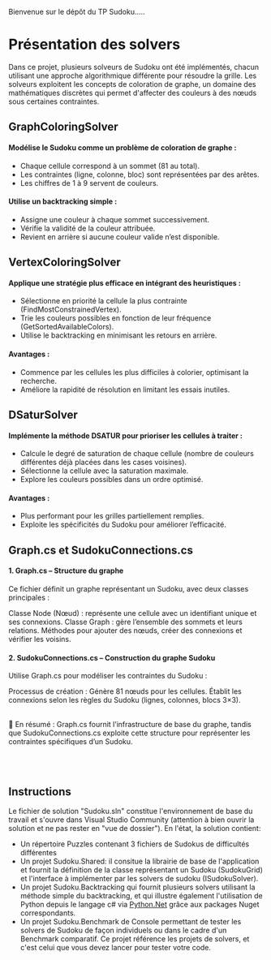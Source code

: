 Bienvenue sur le dépôt du TP Sudoku.....

# Présentation des solvers

Dans ce projet, plusieurs solveurs de Sudoku ont été implémentés, chacun utilisant une approche algorithmique différente pour résoudre la grille. Les solveurs exploitent les concepts de coloration de graphe, un domaine des mathématiques discrètes qui permet d'affecter des couleurs à des nœuds sous certaines contraintes.

## GraphColoringSolver
#### Modélise le Sudoku comme un problème de coloration de graphe :
- Chaque cellule correspond à un sommet (81 au total).
- Les contraintes (ligne, colonne, bloc) sont représentées par des arêtes.
- Les chiffres de 1 à 9 servent de couleurs.
#### Utilise un backtracking simple :
- Assigne une couleur à chaque sommet successivement.
- Vérifie la validité de la couleur attribuée.
- Revient en arrière si aucune couleur valide n’est disponible.

## VertexColoringSolver
#### Applique une stratégie plus efficace en intégrant des heuristiques :
- Sélectionne en priorité la cellule la plus contrainte (FindMostConstrainedVertex).
- Trie les couleurs possibles en fonction de leur fréquence (GetSortedAvailableColors).
- Utilise le backtracking en minimisant les retours en arrière.
#### Avantages :
- Commence par les cellules les plus difficiles à colorier, optimisant la recherche.
- Améliore la rapidité de résolution en limitant les essais inutiles.

## DSaturSolver 
#### Implémente la méthode DSATUR pour prioriser les cellules à traiter :
- Calcule le degré de saturation de chaque cellule (nombre de couleurs différentes déjà placées dans les cases voisines).
- Sélectionne la cellule avec la saturation maximale.
- Explore les couleurs possibles dans un ordre optimisé.
#### Avantages :
- Plus performant pour les grilles partiellement remplies.
- Exploite les spécificités du Sudoku pour améliorer l’efficacité.


## Graph.cs et SudokuConnections.cs 

#### 1. Graph.cs – Structure du graphe
Ce fichier définit un graphe représentant un Sudoku, avec deux classes principales :

Classe Node (Nœud) : représente une cellule avec un identifiant unique et ses connexions.
Classe Graph : gère l’ensemble des sommets et leurs relations.
Méthodes pour ajouter des nœuds, créer des connexions et vérifier les voisins.
#### 2. SudokuConnections.cs – Construction du graphe Sudoku
Utilise Graph.cs pour modéliser les contraintes du Sudoku :

Processus de création :
Génère 81 nœuds pour les cellules.
Établit les connexions selon les règles du Sudoku (lignes, colonnes, blocs 3×3).

<br>
🔹 En résumé : Graph.cs fournit l’infrastructure de base du graphe, tandis que SudokuConnections.cs exploite cette structure pour représenter les contraintes spécifiques d’un Sudoku.


<br><br>






## Instructions
Le fichier de solution "Sudoku.sln" constitue l'environnement de base du travail et s'ouvre dans Visual Studio Community (attention à bien ouvrir la solution et ne pas rester en "vue de dossier").
En l'état, la solution contient:
- Un répertoire Puzzles contenant 3 fichiers de Sudokus de difficultés différentes
- Un projet Sudoku.Shared: il consitue la librairie de base de l'application et fournit la définition de la classe représentant un Sudoku (SudokuGrid) et l'interface à implémenter par les solvers de sudoku (ISudokuSolver).
- Un projet Sudoku.Backtracking qui fournit plusieurs solvers utilisant la méthode simple du backtracking, et qui illustre également l'utilisation de Python depuis le langage c# via  [Python.Net](https://pythonnet.github.io/) grâce aux packages Nuget correspondants.
- Un projet Sudoku.Benchmark de Console permettant de tester les solvers de Sudoku de façon individuels ou dans le cadre d'un Benchmark comparatif. Ce projet référence les projets de solvers, et c'est celui que vous devez lancer pour tester votre code.
